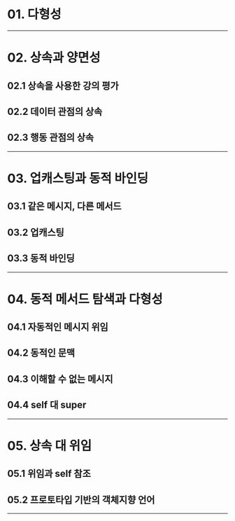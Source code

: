 # 01. 다형성

---

# 02. 상속과 양면성

## 02.1 상속을 사용한 강의 평가
## 02.2 데이터 관점의 상속
## 02.3 행동 관점의 상속

---

# 03. 업캐스팅과 동적 바인딩

## 03.1 같은 메시지, 다른 메서드
## 03.2 업캐스팅
## 03.3 동적 바인딩

---

# 04. 동적 메서드 탐색과 다형성

## 04.1 자동적인 메시지 위임
## 04.2 동적인 문맥
## 04.3 이해할 수 없는 메시지
## 04.4 self 대 super

---

# 05. 상속 대 위임

## 05.1 위임과 self 참조
## 05.2 프로토타입 기반의 객체지향 언어

---